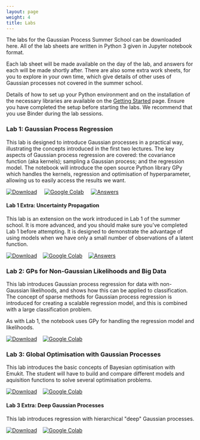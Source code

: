 ```yaml
---
layout: page
weight: 4
title: Labs
---
```


The labs for the Gaussian Process Summer School can be downloaded here. All of the lab sheets are written in Python 3 given in Jupyter notebook format.

Each lab sheet will be made available on the day of the lab, and answers for each will be made shortly after. There are also some extra work sheets, for you to explore in your own time, which give details of other uses of Gaussian processes not covered in the summer school.

Details of how to set up your Python environment and on the installation of the necessary libraries are available on the [Getting Started](./getting_started) page. Ensure you have completed the setup before starting the labs. We recommend that you use Binder during the lab sessions.

### Lab 1: Gaussian Process Regression

This lab is designed to introduce Gaussian processes in a practical way, illustrating the concepts introduced in the first two lectures. The key aspects of Gaussian process regression are covered: the covariance function (aka kernels); sampling a Gaussian process; and the regression model. The notebook will introduce the open source Python library GPy which handles the kernels, regression and optimisation of hyperparameter, allowing us to easily access the results we want.

[![Download](https://img.shields.io/badge/download-lab%201-green)](https://github.com/gpschool/labs/raw/2023/lab_1.ipynb) &nbsp;&nbsp;&nbsp;
[![Google Colab](https://colab.research.google.com/assets/colab-badge.svg)](https://colab.research.google.com/github/gpschool/labs/blob/2023/colab/lab_1.ipynb) &nbsp;&nbsp;&nbsp;
[![Answers](https://img.shields.io/badge/answers-nbviewer-green)](https://nbviewer.jupyter.org/github/gpschool/labs/blob/2023/answers/lab_1.ipynb)


#### Lab 1 Extra: Uncertainty Propagation

This lab is an extension on the work introduced in Lab 1 of the summer school. It is more advanced, and you should make sure you've completed Lab 1 before attempting. It is designed to demonstrate the advantage of using models when we have only a small number of observations of a latent function.

[![Download](https://img.shields.io/badge/download-lab%201%20extra-green)](https://github.com/gpschool/labs/raw/2023/lab_1_extra.ipynb)&nbsp;&nbsp;&nbsp;
[![Google Colab](https://colab.research.google.com/assets/colab-badge.svg)](https://colab.research.google.com/github/gpschool/labs/blob/2023/colab/lab_1_extra.ipynb)&nbsp;&nbsp;&nbsp;
[![Answers](https://img.shields.io/badge/answers-nbviewer-green)](https://nbviewer.jupyter.org/github/gpschool/labs/blob/2023/answers/lab_1_extra.ipynb)

### Lab 2: GPs for Non-Gaussian Likelihoods and Big Data

This lab introduces Gaussian process regression for data with non-Gaussian likelihoods, and shows how this can be applied to classification. The concept of sparse methods for Gaussian process regression is introduced for creating a scalable regression model, and this is combined with a large classification problem.

As with Lab 1, the notebook uses GPy for handling the regression model and likelihoods.

[![Download](https://img.shields.io/badge/download-lab%202-green)](https://github.com/gpschool/labs/raw/2023/lab_2.ipynb)&nbsp;&nbsp;&nbsp;
[![Google Colab](https://colab.research.google.com/assets/colab-badge.svg)](https://colab.research.google.com/github/gpschool/labs/blob/2023/colab/lab_2.ipynb)&nbsp;&nbsp;&nbsp;

### Lab 3: Global Optimisation with Gaussian Processes

This lab introduces the basic concepts of Bayesian optimisation with Emukit. The student will have to build and compare different models and aquisition functions to solve several optimisation problems.

[![Download](https://img.shields.io/badge/download-lab%203-green)](https://github.com/gpschool/labs/raw/2023/lab_3.ipynb)&nbsp;&nbsp;&nbsp;
[![Google Colab](https://colab.research.google.com/assets/colab-badge.svg)](https://colab.research.google.com/github/gpschool/labs/blob/2023/colab/lab_3.ipynb)&nbsp;&nbsp;&nbsp;


#### Lab 3 Extra: Deep Gaussian Processes

This lab introduces regression with hierarchical "deep" Gaussian processes.

[![Download](https://img.shields.io/badge/download-lab%202%20extra-green)](https://github.com/gpschool/labs/raw/2023/lab_3_extra.ipynb)&nbsp;&nbsp;&nbsp;
[![Google Colab](https://colab.research.google.com/assets/colab-badge.svg)](https://colab.research.google.com/github/gpschool/labs/blob/2023/colab/lab_3_extra.ipynb)&nbsp;&nbsp;&nbsp;

